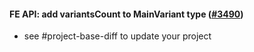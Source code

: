#### FE API: add variantsCount to MainVariant type ([#3490](https://github.com/shopsys/shopsys/pull/3490))

- see #project-base-diff to update your project
